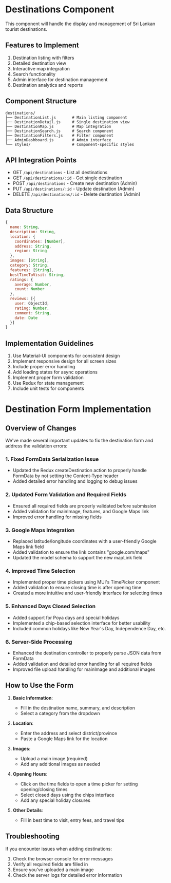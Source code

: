 # Destinations Component

This component will handle the display and management of Sri Lankan tourist destinations.

## Features to Implement

1. Destination listing with filters
2. Detailed destination view
3. Interactive map integration
4. Search functionality
5. Admin interface for destination management
6. Destination analytics and reports

## Component Structure

```
destinations/
├── DestinationList.js       # Main listing component
├── DestinationDetail.js     # Single destination view
├── DestinationMap.js        # Map integration
├── DestinationSearch.js     # Search component
├── DestinationFilters.js    # Filter component
├── AdminDashboard.js        # Admin interface
└── styles/                  # Component-specific styles
```

## API Integration Points

- GET `/api/destinations` - List all destinations
- GET `/api/destinations/:id` - Get single destination
- POST `/api/destinations` - Create new destination (Admin)
- PUT `/api/destinations/:id` - Update destination (Admin)
- DELETE `/api/destinations/:id` - Delete destination (Admin)

## Data Structure

```javascript
{
  name: String,
  description: String,
  location: {
    coordinates: [Number],
    address: String,
    region: String
  },
  images: [String],
  category: String,
  features: [String],
  bestTimeToVisit: String,
  ratings: {
    average: Number,
    count: Number
  },
  reviews: [{
    user: ObjectId,
    rating: Number,
    comment: String,
    date: Date
  }]
}
```

## Implementation Guidelines

1. Use Material-UI components for consistent design
2. Implement responsive design for all screen sizes
3. Include proper error handling
4. Add loading states for async operations
5. Implement proper form validation
6. Use Redux for state management
7. Include unit tests for components 

# Destination Form Implementation

## Overview of Changes

We've made several important updates to fix the destination form and address the validation errors:

### 1. Fixed FormData Serialization Issue
- Updated the Redux createDestination action to properly handle FormData by not setting the Content-Type header
- Added detailed error handling and logging to debug issues

### 2. Updated Form Validation and Required Fields
- Ensured all required fields are properly validated before submission
- Added validation for mainImage, features, and Google Maps link
- Improved error handling for missing fields

### 3. Google Maps Integration
- Replaced latitude/longitude coordinates with a user-friendly Google Maps link field
- Added validation to ensure the link contains "google.com/maps"
- Updated the model schema to support the new mapLink field

### 4. Improved Time Selection
- Implemented proper time pickers using MUI's TimePicker component
- Added validation to ensure closing time is after opening time
- Created a more intuitive and user-friendly interface for selecting times

### 5. Enhanced Days Closed Selection
- Added support for Poya days and special holidays
- Implemented a chip-based selection interface for better usability
- Included common holidays like New Year's Day, Independence Day, etc.

### 6. Server-Side Processing
- Enhanced the destination controller to properly parse JSON data from FormData
- Added validation and detailed error handling for all required fields
- Improved file upload handling for mainImage and additional images

## How to Use the Form

1. **Basic Information**:
   - Fill in the destination name, summary, and description
   - Select a category from the dropdown

2. **Location**:
   - Enter the address and select district/province
   - Paste a Google Maps link for the location

3. **Images**:
   - Upload a main image (required)
   - Add any additional images as needed

4. **Opening Hours**:
   - Click on the time fields to open a time picker for setting opening/closing times
   - Select closed days using the chips interface
   - Add any special holiday closures

5. **Other Details**:
   - Fill in best time to visit, entry fees, and travel tips

## Troubleshooting

If you encounter issues when adding destinations:

1. Check the browser console for error messages
2. Verify all required fields are filled in
3. Ensure you've uploaded a main image
4. Check the server logs for detailed error information 
